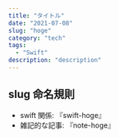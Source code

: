 ```yaml
---
title: "タイトル"
date: "2021-07-08"
slug: "hoge"
category: "tech"
tags:
  - "Swift"
description: "description"
---
```


## slug 命名規則

- swift 関係: 『swift-hoge』
- 雑記的な記事: 『note-hoge』
